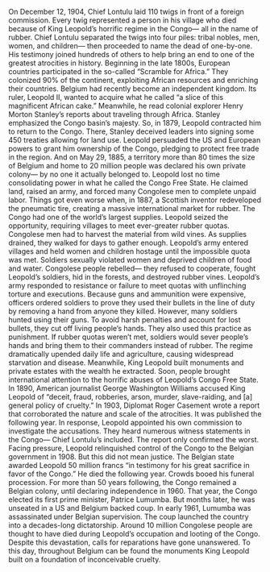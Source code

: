 On December 12, 1904,  Chief Lontulu laid 110 twigs in front of a foreign commission. Every twig represented a person  in his village who died because of King Leopold’s horrific regime in the Congo— all in the name of rubber. Chief Lontulu separated the twigs  into four piles: tribal nobles, men, women, and children— then proceeded to name the dead of one-by-one. His testimony joined hundreds of others to help bring an end to one of the greatest atrocities  in history. Beginning in the late 1800s, European countries participated in the so-called “Scramble for Africa.” They colonized 90% of the continent, exploiting African resources  and enriching their countries. Belgium had recently become an independent kingdom. Its ruler, Leopold II,  wanted to acquire what he called “a slice of this magnificent  African cake.” Meanwhile, he read colonial explorer  Henry Morton Stanley’s reports about traveling through Africa. Stanley emphasized  the Congo basin’s majesty. So, in 1879, Leopold contracted him to return to the Congo. There, Stanley deceived leaders  into signing some 450 treaties allowing for land use. Leopold persuaded the US and European powers to grant him ownership of the Congo, pledging to protect free trade  in the region. And on May 29, 1885, a territory more than 80 times the size of Belgium and home to 20 million people was declared his own private colony— by no one it actually belonged to. Leopold lost no time consolidating power  in what he called the Congo Free State. He claimed land, raised an army, and forced many Congolese men to complete unpaid labor. Things got even worse when, in 1887, a Scottish inventor redeveloped the pneumatic tire, creating a massive international market for rubber. The Congo had one of the world’s largest supplies. Leopold seized the opportunity, requiring villages to meet  ever-greater rubber quotas. Congolese men had to harvest the material from wild vines. As supplies drained, they walked for days to gather enough. Leopold’s army entered villages and held  women and children hostage until the impossible quota was met. Soldiers sexually violated women  and deprived children of food and water. Congolese people rebelled— they refused to cooperate,  fought Leopold’s soldiers, hid in the forests,  and destroyed rubber vines. Leopold’s army responded to resistance  or failure to meet quotas with unflinching torture and executions. Because guns and ammunition were expensive, officers ordered soldiers to prove they  used their bullets in the line of duty by removing a hand from anyone  they killed. However, many soldiers hunted  using their guns. To avoid harsh penalties and account  for lost bullets, they cut off living people’s hands. They also used this practice as punishment. If rubber quotas weren’t met, soldiers would sever people’s hands and bring them to their commanders instead of rubber. The regime dramatically upended daily life and agriculture, causing widespread starvation and disease. Meanwhile, King Leopold built monuments  and private estates with the wealth he extracted. Soon, people brought international attention to the horrific abuses of Leopold’s Congo Free State. In 1890, American journalist  George Washington Williams accused King Leopold of “deceit, fraud,  robberies, arson, murder, slave-raiding, and [a] general policy of cruelty.” In 1903, Diplomat Roger Casement  wrote a report that corroborated the nature and scale of the atrocities. It was published the following year. In response, Leopold appointed his own  commission to investigate the accusations. They heard numerous witness statements  in the Congo— Chief Lontulu’s included. The report only confirmed the worst. Facing pressure, Leopold relinquished  control of the Congo to the Belgian government in 1908. But this did not mean justice. The Belgian state awarded Leopold 50 million francs “in testimony for his great sacrifice  in favor of the Congo.” He died the following year. Crowds booed his funeral procession. For more than 50 years following, the Congo remained a Belgian colony, until declaring independence in 1960. That year, the Congo elected its first prime minister, Patrice Lumumba. But months later, he was unseated  in a US and Belgium backed coup. In early 1961, Lumumba was assassinated  under Belgian supervision. The coup launched the country  into a decades-long dictatorship. Around 10 million Congolese people  are thought to have died during Leopold’s occupation and looting  of the Congo. Despite this devastation, calls  for reparations have gone unanswered. To this day, throughout Belgium can be  found the monuments King Leopold built on a foundation of inconceivable cruelty. 